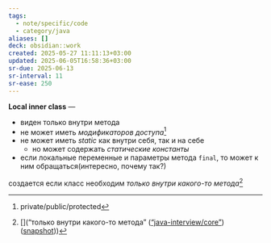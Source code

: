 ```yaml
---
tags:
  - note/specific/code
  - category/java
aliases: []
deck: obsidian::work
created: 2025-05-27 11:11:13+03:00
updated: 2025-06-05T16:58:36+03:00
sr-due: 2025-06-13
sr-interval: 11
sr-ease: 250
---
```


**Local inner class**
—
- виден только внутри метода
- не может иметь *модификаторов доступа*[^1]
- не может иметь *static* как внутри себя, так и на себе
	- но может содержать *статические константы*
- если локальные переменные и параметры метода `final`, то может к ним обращаться(интересно, почему так?)

создается если класс необходим *только внутри какого-то метода*[^2]

[^1]: private/public/protected
[^2]: [](“только внутри какого-то метода” ([“java-interview/core”](zotero://select/library/items/T3X9ZD57)) ([snapshot](zotero://open-pdf/library/items/2GAN5TQF?sel=p%3Anth-child(147)&annotation=DFEZDULV)))
